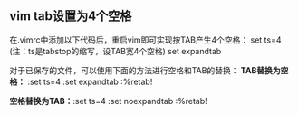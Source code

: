## vim tab设置为4个空格 

在.vimrc中添加以下代码后，重启vim即可实现按TAB产生4个空格：
set ts=4  (注：ts是tabstop的缩写，设TAB宽4个空格)
set expandtab

对于已保存的文件，可以使用下面的方法进行空格和TAB的替换：
**TAB替换为空格：**
:set ts=4
:set expandtab
:%retab!

**空格替换为TAB：**:set ts=4
:set noexpandtab
:%retab!